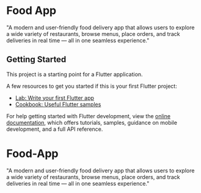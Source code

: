 # Food App

"A modern and user-friendly food delivery app that allows users to explore a wide variety of restaurants, browse menus, place orders, and track deliveries in real time — all in one seamless experience."

## Getting Started

This project is a starting point for a Flutter application.

A few resources to get you started if this is your first Flutter project:

- [Lab: Write your first Flutter app](https://docs.flutter.dev/get-started/codelab)
- [Cookbook: Useful Flutter samples](https://docs.flutter.dev/cookbook)

For help getting started with Flutter development, view the
[online documentation](https://docs.flutter.dev/), which offers tutorials,
samples, guidance on mobile development, and a full API reference.
# Food-App
"A modern and user-friendly food delivery app that allows users to explore a wide variety of restaurants, browse menus, place orders, and track deliveries in real time — all in one seamless experience."
